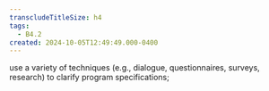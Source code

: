 ```yaml
---
transcludeTitleSize: h4
tags:
  - B4.2
created: 2024-10-05T12:49:49.000-0400
---
```

use a variety of techniques (e.g., dialogue, questionnaires, surveys, research) to clarify program specifications;